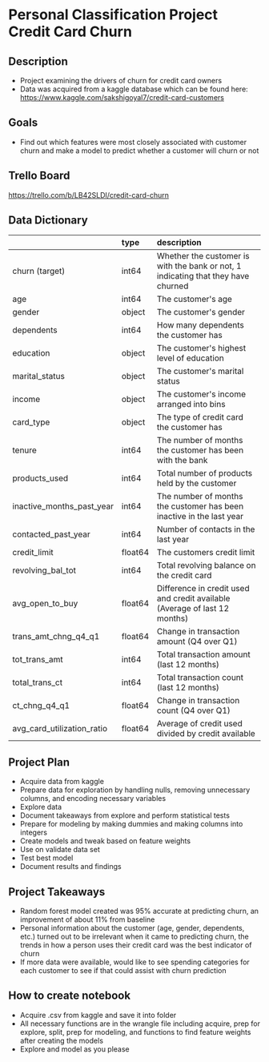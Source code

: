 # Personal Classification Project Credit Card Churn

## Description
- Project examining the drivers of churn for credit card owners
- Data was acquired from a kaggle database which can be found here: https://www.kaggle.com/sakshigoyal7/credit-card-customers

## Goals
- Find out which features were most closely associated with customer churn and make a model to predict whether a customer will churn or not

## Trello Board
https://trello.com/b/LB42SLDI/credit-card-churn

## Data Dictionary

|                            | type    | description                                                                       |
|:---------------------------|:--------|:----------------------------------------------------------------------------------|
| churn (target)             | int64   | Whether the customer is with the bank or not, 1 indicating that they have churned |
| age                        | int64   | The customer's age                                                                |
| gender                     | object  | The customer's gender                                                             |
| dependents                 | int64   | How many dependents the customer has                                              |
| education                  | object  | The customer's highest level of education                                         |
| marital_status             | object  | The customer's marital status                                                     |
| income                     | object  | The customer's income arranged into bins                                          |
| card_type                  | object  | The type of credit card the customer has                                          |
| tenure                     | int64   | The number of months the customer has been with the bank                          |
| products_used              | int64   | Total number of products held by the customer                                     |
| inactive_months_past_year  | int64   | The number of months the customer has been inactive in the last year              |
| contacted_past_year        | int64   | Number of contacts in the last year                                               |
| credit_limit               | float64 | The customers credit limit                                                        |
| revolving_bal_tot          | int64   | Total revolving balance on the credit card                                        |
| avg_open_to_buy            | float64 | Difference in credit used and credit available (Average of last 12 months)        |
| trans_amt_chng_q4_q1       | float64 | Change in transaction amount (Q4 over Q1)                                         |
| tot_trans_amt              | int64   | Total transaction amount (last 12 months)                                         |
| total_trans_ct             | int64   | Total transaction count (last 12 months)                                          |
| ct_chng_q4_q1              | float64 | Change in transaction count (Q4 over Q1)                                          |
| avg_card_utilization_ratio | float64 | Average of credit used divided by credit available                                |

## Project Plan
- Acquire data from kaggle
- Prepare data for exploration by handling nulls, removing unnecessary columns, and encoding necessary variables
- Explore data 
- Document takeaways from explore and perform statistical tests
- Prepare for modeling by making dummies and making columns into integers
- Create models and tweak based on feature weights
- Use on validate data set
- Test best model
- Document results and findings

## Project Takeaways
- Random forest model created was 95% accurate at predicting churn, an improvement of about 11% from baseline
- Personal information about the customer (age, gender, dependents, etc.) turned out to be irrelevant when it came to predicting churn, the trends in how a person uses their credit card was the best indicator of churn
- If more data were available, would like to see spending categories for each customer to see if that could assist with churn prediction

## How to create notebook
- Acquire .csv from kaggle and save it into folder
- All necessary functions are in the wrangle file including acquire, prep for explore, split, prep for modeling, and functions to find feature weights after creating the models
- Explore and model as you please